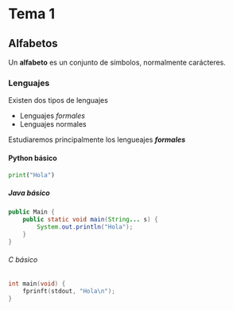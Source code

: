 # Tema 1
## Alfabetos

Un **alfabeto** es un conjunto de símbolos, normalmente carácteres.

### Lenguajes 

Existen dos tipos de lenguajes

- Lenguajes *formales*
- Lenguajes normales

Estudiaremos principalmente los lengueajes ***formales***

#### Python básico

```python
print("Hola")
```

##### Java básico
```java
public Main {
    public static void main(String... s) {
        System.out.println("Hola");
    }
}
```

###### C básico

```c
int main(void) {
    fprinft(stdout, "Hola\n");
}
```